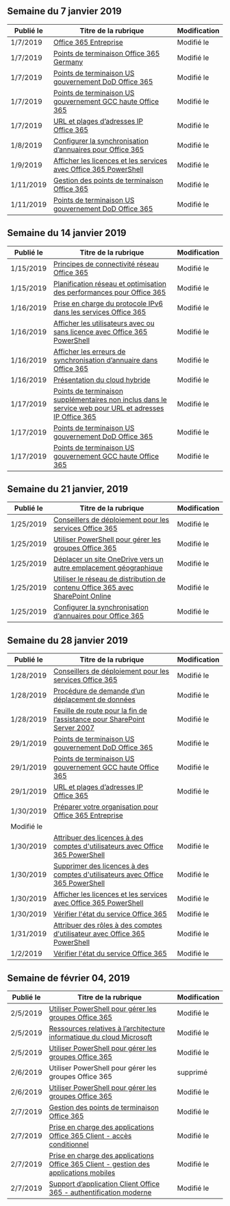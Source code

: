 <!-- This file is generated automatically each week. Changes made to this file will be overwritten.-->




## <a name="week-of-january-07-2019"></a>Semaine du 7 janvier 2019


| Publié le |Titre de la rubrique | Modification |
|------|------------|--------|
| 1/7/2019 | [Office 365 Entreprise](/Office365/Enterprise/index) | Modifié le |
| 1/7/2019 | [Points de terminaison Office 365 Germany](/Office365/Enterprise/office-365-germany-endpoints) | Modifié le |
| 1/7/2019 | [Points de terminaison US gouvernement DoD Office 365](/Office365/Enterprise/office-365-u-s-government-dod-endpoints) | Modifié le |
| 1/7/2019 | [Points de terminaison US gouvernement GCC haute Office 365](/Office365/Enterprise/office-365-u-s-government-gcc-high-endpoints) | Modifié le |
| 1/7/2019 | [URL et plages d’adresses IP Office 365](/Office365/Enterprise/urls-and-ip-address-ranges) | Modifié le |
| 1/8/2019 | [Configurer la synchronisation d’annuaires pour Office 365](/Office365/Enterprise/set-up-directory-synchronization) | Modifié le |
| 1/9/2019 | [Afficher les licences et les services avec Office 365 PowerShell](/Office365/Enterprise/powershell/view-licenses-and-services-with-office-365-powershell) | Modifié le |
| 1/11/2019 | [Gestion des points de terminaison Office 365](/Office365/Enterprise/managing-office-365-endpoints) | Modifié le |
| 1/11/2019 | [Points de terminaison US gouvernement DoD Office 365](/Office365/Enterprise/office-365-u-s-government-dod-endpoints) | Modifié le |


## <a name="week-of-january-14-2019"></a>Semaine du 14 janvier 2019


| Publié le |Titre de la rubrique | Modification |
|------|------------|--------|
| 1/15/2019 | [Principes de connectivité réseau Office 365](/Office365/Enterprise/office-365-network-connectivity-principles) | Modifié le |
| 1/15/2019 | [Planification réseau et optimisation des performances pour Office 365](/Office365/Enterprise/network-planning-and-performance) | Modifié le |
| 1/16/2019 | [Prise en charge du protocole IPv6 dans les services Office 365](/Office365/Enterprise/ipv6-support) | Modifié le |
| 1/16/2019 | [Afficher les utilisateurs avec ou sans licence avec Office 365 PowerShell](/Office365/Enterprise/powershell/view-licensed-and-unlicensed-users-with-office-365-powershell) | Modifié le |
| 1/16/2019 | [Afficher les erreurs de synchronisation d’annuaire dans Office 365](/Office365/Enterprise/identify-directory-synchronization-errors) | Modifié le |
| 1/16/2019 | [Présentation du cloud hybride](/Office365/Enterprise/hybrid-cloud-overview) | Modifié le |
| 1/17/2019 | [Points de terminaison supplémentaires non inclus dans le service web pour URL et adresses IP Office 365](/Office365/Enterprise/additional-office365-ip-addresses-and-urls) | Modifié le |
| 1/17/2019 | [Points de terminaison US gouvernement DoD Office 365](/Office365/Enterprise/office-365-u-s-government-dod-endpoints) | Modifié le |
| 1/17/2019 | [Points de terminaison US gouvernement GCC haute Office 365](/Office365/Enterprise/office-365-u-s-government-gcc-high-endpoints) | Modifié le |


## <a name="week-of-january-21-2019"></a>Semaine du 21 janvier, 2019


| Publié le |Titre de la rubrique | Modification |
|------|------------|--------|
| 1/25/2019 | [Conseillers de déploiement pour les services Office 365](/Office365/Enterprise/deployment-advisors-for-office-365) | Modifié le |
| 1/25/2019 | [Utiliser PowerShell pour gérer les groupes Office 365](/Office365/Enterprise/manage-office-365-groups-with-powershell) | Modifié le |
| 1/25/2019 | [Déplacer un site OneDrive vers un autre emplacement géographique](/Office365/Enterprise/move-onedrive-between-geo-locations) | Modifié le |
| 1/25/2019 | [Utiliser le réseau de distribution de contenu Office 365 avec SharePoint Online](/Office365/Enterprise/use-office-365-cdn-with-spo) | Modifié le |
| 1/25/2019 | [Configurer la synchronisation d’annuaires pour Office 365](/Office365/Enterprise/set-up-directory-synchronization) | Modifié le |


## <a name="week-of-january-28-2019"></a>Semaine du 28 janvier 2019


| Publié le |Titre de la rubrique | Modification |
|------|------------|--------|
| 1/28/2019 | [Conseillers de déploiement pour les services Office 365](/Office365/Enterprise/deployment-advisors-for-office-365) | Modifié le |
| 1/28/2019 | [Procédure de demande d’un déplacement de données](/Office365/Enterprise/request-your-data-move) | Modifié le |
| 1/28/2019 | [Feuille de route pour la fin de l’assistance pour SharePoint Server 2007](/Office365/Enterprise/sharepoint-2007-end-of-support) | Modifié le |
| 29/1/2019 | [Points de terminaison US gouvernement DoD Office 365](/Office365/Enterprise/office-365-u-s-government-dod-endpoints) | Modifié le |
| 29/1/2019 | [Points de terminaison US gouvernement GCC haute Office 365](/Office365/Enterprise/office-365-u-s-government-gcc-high-endpoints) | Modifié le |
| 29/1/2019 | [URL et plages d’adresses IP Office 365](/Office365/Enterprise/urls-and-ip-address-ranges) | Modifié le |
| 1/30/2019 | [Préparer votre organisation pour Office 365 Entreprise](/Office365/Enterprise/get-your-organization-ready-for-office-365)
 | Modifié le |
| 1/30/2019 | [Attribuer des licences à des comptes d'utilisateurs avec Office 365 PowerShell](/Office365/Enterprise/powershell/assign-licenses-to-user-accounts-with-office-365-powershell) | Modifié le |
| 1/30/2019 | [Supprimer des licences à des comptes d'utilisateurs avec Office 365 PowerShell](/Office365/Enterprise/powershell/remove-licenses-from-user-accounts-with-office-365-powershell) | Modifié le |
| 1/30/2019 | [Afficher les licences et les services avec Office 365 PowerShell](/Office365/Enterprise/powershell/view-licenses-and-services-with-office-365-powershell) | Modifié le |
| 1/30/2019 | [Vérifier l'état du service Office 365](/Office365/Enterprise/view-service-health) | Modifié le |
| 1/31/2019 | [Attribuer des rôles à des comptes d'utilisateur avec Office 365 PowerShell](/Office365/Enterprise/powershell/assign-roles-to-user-accounts-with-office-365-powershell) | Modifié le |
| 1/2/2019 | [Vérifier l'état du service Office 365](/Office365/Enterprise/view-service-health) | Modifié le |


## <a name="week-of-february-04-2019"></a>Semaine de février 04, 2019


| Publié le |Titre de la rubrique | Modification |
|------|------------|--------|
| 2/5/2019 | [Utiliser PowerShell pour gérer les groupes Office 365](/Office365/Enterprise/manage-office-365-groups-with-powershell) | Modifié le |
| 2/5/2019 | [Ressources relatives à l’architecture informatique du cloud Microsoft](/Office365/Enterprise/microsoft-cloud-it-architecture-resources) | Modifié le |
| 2/5/2019 | [Utiliser PowerShell pour gérer les groupes Office 365](/Office365/Enterprise/powershell/manage-office-365-groups-with-powershell) | Modifié le |
| 2/6/2019 | Utiliser PowerShell pour gérer les groupes Office 365 | supprimé |
| 2/6/2019 | [Utiliser PowerShell pour gérer les groupes Office 365](/Office365/Enterprise/powershell/manage-office-365-groups-with-powershell) | Modifié le |
| 2/7/2019 | [Gestion des points de terminaison Office 365](/Office365/Enterprise/managing-office-365-endpoints) | Modifié le |
| 2/7/2019 | [Prise en charge des applications Office 365 Client - accès conditionnel](/Office365/Enterprise/office-365-client-support-conditional-access) | Modifié le |
| 2/7/2019 | [Prise en charge des applications Office 365 Client - gestion des applications mobiles](/Office365/Enterprise/office-365-client-support-mobile-application-management) | Modifié le |
| 2/7/2019 | [Support d’application Client Office 365 - authentification moderne](/Office365/Enterprise/office-365-client-support-modern-authentication) | Modifié le |
